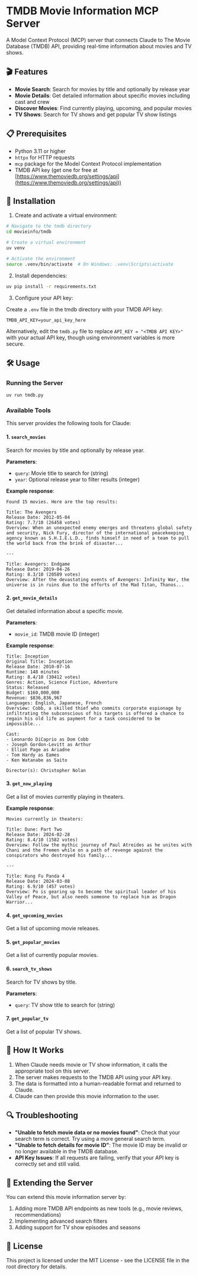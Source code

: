 # TMDB Movie Information MCP Server

A Model Context Protocol (MCP) server that connects Claude to The Movie Database (TMDB) API, providing real-time information about movies and TV shows.

## 🎬 Features

- **Movie Search**: Search for movies by title and optionally by release year
- **Movie Details**: Get detailed information about specific movies including cast and crew
- **Discover Movies**: Find currently playing, upcoming, and popular movies
- **TV Shows**: Search for TV shows and get popular TV show listings

## 📋 Prerequisites

- Python 3.11 or higher
- `httpx` for HTTP requests
- `mcp` package for the Model Context Protocol implementation
- TMDB API key (get one for free at [https://www.themoviedb.org/settings/api](https://www.themoviedb.org/settings/api))

## 🚀 Installation

1. Create and activate a virtual environment:

```bash
# Navigate to the tmdb directory
cd movieinfo/tmdb

# Create a virtual environment
uv venv

# Activate the environment
source .venv/bin/activate  # On Windows: .venv\Scripts\activate
```

2. Install dependencies:

```bash
uv pip install -r requirements.txt
```

3. Configure your API key:

Create a `.env` file in the tmdb directory with your TMDB API key:

```
TMDB_API_KEY=your_api_key_here
```

Alternatively, edit the `tmdb.py` file to replace `API_KEY = "<TMDB API KEY>"` with your actual API key, though using environment variables is more secure.

## 🛠️ Usage

### Running the Server

```bash
uv run tmdb.py
```

### Available Tools

This server provides the following tools for Claude:

#### 1. `search_movies`

Search for movies by title and optionally by release year.

**Parameters**:
- `query`: Movie title to search for (string)
- `year`: Optional release year to filter results (integer)

**Example response**:
```
Found 15 movies. Here are the top results:

Title: The Avengers
Release Date: 2012-05-04
Rating: 7.7/10 (26458 votes)
Overview: When an unexpected enemy emerges and threatens global safety and security, Nick Fury, director of the international peacekeeping agency known as S.H.I.E.L.D., finds himself in need of a team to pull the world back from the brink of disaster...

---

Title: Avengers: Endgame
Release Date: 2019-04-26
Rating: 8.3/10 (20589 votes)
Overview: After the devastating events of Avengers: Infinity War, the universe is in ruins due to the efforts of the Mad Titan, Thanos...
```

#### 2. `get_movie_details`

Get detailed information about a specific movie.

**Parameters**:
- `movie_id`: TMDB movie ID (integer)

**Example response**:
```
Title: Inception
Original Title: Inception
Release Date: 2010-07-16
Runtime: 148 minutes
Rating: 8.4/10 (30412 votes)
Genres: Action, Science Fiction, Adventure
Status: Released
Budget: $160,000,000
Revenue: $836,836,967
Languages: English, Japanese, French
Overview: Cobb, a skilled thief who commits corporate espionage by infiltrating the subconscious of his targets is offered a chance to regain his old life as payment for a task considered to be impossible...

Cast:
- Leonardo DiCaprio as Dom Cobb
- Joseph Gordon-Levitt as Arthur
- Elliot Page as Ariadne
- Tom Hardy as Eames
- Ken Watanabe as Saito

Director(s): Christopher Nolan
```

#### 3. `get_now_playing`

Get a list of movies currently playing in theaters.

**Example response**:
```
Movies currently in theaters:

Title: Dune: Part Two
Release Date: 2024-02-28
Rating: 8.4/10 (1582 votes)
Overview: Follow the mythic journey of Paul Atreides as he unites with Chani and the Fremen while on a path of revenge against the conspirators who destroyed his family...

---

Title: Kung Fu Panda 4
Release Date: 2024-03-08
Rating: 6.9/10 (457 votes)
Overview: Po is gearing up to become the spiritual leader of his Valley of Peace, but also needs someone to replace him as Dragon Warrior...
```

#### 4. `get_upcoming_movies`

Get a list of upcoming movie releases.

#### 5. `get_popular_movies`

Get a list of currently popular movies.

#### 6. `search_tv_shows`

Search for TV shows by title.

**Parameters**:
- `query`: TV show title to search for (string)

#### 7. `get_popular_tv`

Get a list of popular TV shows.

## 🔄 How It Works

1. When Claude needs movie or TV show information, it calls the appropriate tool on this server.
2. The server makes requests to the TMDB API using your API key.
3. The data is formatted into a human-readable format and returned to Claude.
4. Claude can then provide this movie information to the user.

## 🔍 Troubleshooting

- **"Unable to fetch movie data or no movies found"**: Check that your search term is correct. Try using a more general search term.
- **"Unable to fetch details for movie ID"**: The movie ID may be invalid or no longer available in the TMDB database.
- **API Key Issues**: If all requests are failing, verify that your API key is correctly set and still valid.

## 🔧 Extending the Server

You can extend this movie information server by:

1. Adding more TMDB API endpoints as new tools (e.g., movie reviews, recommendations)
2. Implementing advanced search filters
3. Adding support for TV show episodes and seasons

## 📜 License

This project is licensed under the MIT License - see the LICENSE file in the root directory for details.